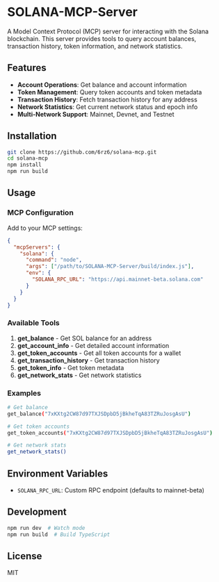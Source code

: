 # SOLANA-MCP-Server

A Model Context Protocol (MCP) server for interacting with the Solana blockchain. This server provides tools to query account balances, transaction history, token information, and network statistics.

## Features

- **Account Operations**: Get balance and account information
- **Token Management**: Query token accounts and token metadata
- **Transaction History**: Fetch transaction history for any address
- **Network Statistics**: Get current network status and epoch info
- **Multi-Network Support**: Mainnet, Devnet, and Testnet

## Installation

```bash
git clone https://github.com/6rz6/solana-mcp.git
cd solana-mcp
npm install
npm run build
```

## Usage

### MCP Configuration

Add to your MCP settings:

```json
{
  "mcpServers": {
    "solana": {
      "command": "node",
      "args": ["/path/to/SOLANA-MCP-Server/build/index.js"],
      "env": {
        "SOLANA_RPC_URL": "https://api.mainnet-beta.solana.com"
      }
    }
  }
}
```

### Available Tools

1. **get_balance** - Get SOL balance for an address
2. **get_account_info** - Get detailed account information
3. **get_token_accounts** - Get all token accounts for a wallet
4. **get_transaction_history** - Get transaction history
5. **get_token_info** - Get token metadata
6. **get_network_stats** - Get network statistics

### Examples

```bash
# Get balance
get_balance("7xKXtg2CW87d97TXJSDpbD5jBkheTqA83TZRuJosgAsU")

# Get token accounts
get_token_accounts("7xKXtg2CW87d97TXJSDpbD5jBkheTqA83TZRuJosgAsU")

# Get network stats
get_network_stats()
```

## Environment Variables

- `SOLANA_RPC_URL`: Custom RPC endpoint (defaults to mainnet-beta)

## Development

```bash
npm run dev  # Watch mode
npm run build  # Build TypeScript
```

## License

MIT
